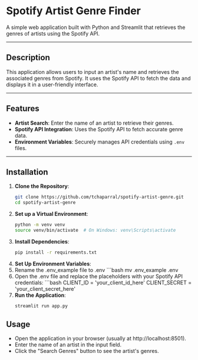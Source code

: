 # Spotify Artist Genre Finder

A simple web application built with Python and Streamlit that retrieves the genres of artists using the Spotify API.

---

## Description

This application allows users to input an artist's name and retrieves the associated genres from Spotify. It uses the Spotify API to fetch the data and displays it in a user-friendly interface.

---

## Features

- **Artist Search**: Enter the name of an artist to retrieve their genres.
- **Spotify API Integration**: Uses the Spotify API to fetch accurate genre data.
- **Environment Variables**: Securely manages API credentials using `.env` files.

---

## Installation

1. **Clone the Repository**:
   ```bash
   git clone https://github.com/tchaparral/spotify-artist-genre.git
   cd spotify-artist-genre
2. **Set up a Virtual Environment**:
    ```bash
    python -m venv venv
    source venv/bin/activate  # On Windows: venv\Scripts\activate
3. **Install Dependencies**:
    ```bash
    pip install -r requirements.txt
4. **Set Up Environment Variables**:
    <li>Rename the .env_example file to .env
    ```bash    
    mv .env_example .env
    <li>Open the .env file and replace the placeholders with your Spotify API credentials:
    ```bash
    CLIENT_ID = 'your_client_id_here'
    CLIENT_SECRET = 'your_client_secret_here'
5. **Run the Application**:
    ```bash
    streamlit run app.py
## Usage

- Open the application in your browser (usually at http://localhost:8501).
- Enter the name of an artist in the input field.
- Click the "Search Genres" button to see the artist's genres.

